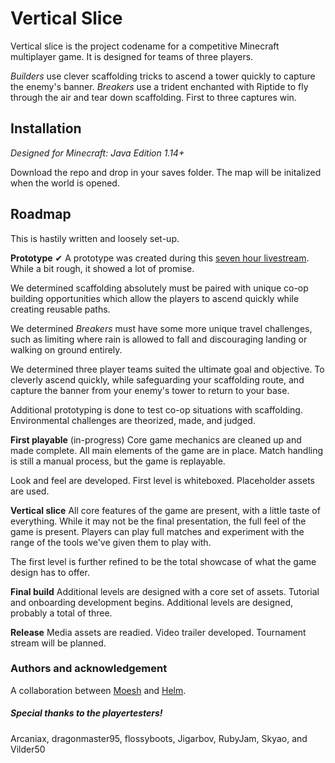 # Vertical Slice
Vertical slice is the project codename for a competitive Minecraft multiplayer game. It is designed for teams of three players.

_Builders_ use clever scaffolding tricks to ascend a tower quickly to capture the enemy's banner. _Breakers_ use a trident enchanted with Riptide to fly through the air and tear down scaffolding. First to three captures win.

## Installation
_Designed for Minecraft: Java Edition 1.14+_

Download the repo and drop in your saves folder. The map will be initalized when the world is opened.

## Roadmap
This is hastily written and loosely set-up.

**Prototype** ✔
A prototype was created during this [seven hour livestream](https://www.twitch.tv/videos/433409952). While a bit rough, it showed a lot of promise.

We determined scaffolding absolutely must be paired with unique co-op building opportunities which allow the players to ascend quickly while creating reusable paths.

We determined _Breakers_ must have some more unique travel challenges, such as limiting where rain is allowed to fall and discouraging landing or walking on ground entirely.

We determined three player teams suited the ultimate goal and objective. To cleverly ascend quickly, while safeguarding your scaffolding route, and capture the banner from your enemy's tower to return to your base.

Additional prototyping is done to test co-op situations with scaffolding. Environmental challenges are theorized, made, and judged.

**First playable** (in-progress)
Core game mechanics are cleaned up and made complete. All main elements of the game are in place. Match handling is still a manual process, but the game is replayable.

Look and feel are developed. First level is whiteboxed. Placeholder assets are used.

**Vertical slice**
All core features of the game are present, with a little taste of everything. While it may not be the final presentation, the full feel of the game is present. Players can play full matches and experiment with the range of the tools we've given them to play with.

The first level is further refined to be the total showcase of what the game design has to offer.

**Final build**
Additional levels are designed with a core set of assets. Tutorial and onboarding development begins. Additional levels are designed, probably a total of three.

**Release**
Media assets are readied. Video trailer developed. Tournament stream will be planned.

### Authors and acknowledgement
A collaboration between [Moesh](http://twitter.com/leMoesh) and [Helm](http://twitter.com/Helm_ll).

##### Special thanks to the playertesters! #####
Arcaniax, dragonmaster95, flossyboots, Jigarbov, RubyJam, Skyao, and Vilder50